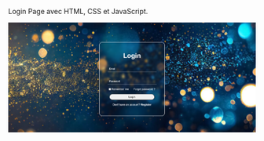 
Login Page avec HTML, CSS et JavaScript.

![image alt](https://github.com/JihenDhieb/Login-Page/blob/main/image.png)
